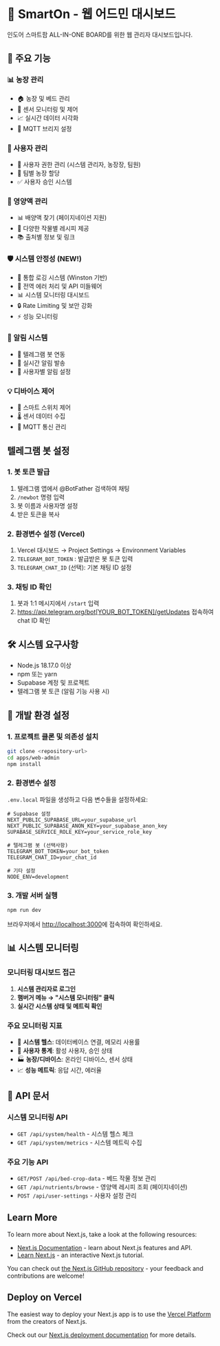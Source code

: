 # 🌱 SmartOn - 웹 어드민 대시보드

인도어 스마트팜 ALL-IN-ONE BOARD를 위한 웹 관리자 대시보드입니다.

## 🚀 주요 기능

### 📊 농장 관리
- 🏠 농장 및 베드 관리
- 🌱 센서 모니터링 및 제어
- 📈 실시간 데이터 시각화
- 🔧 MQTT 브리지 설정

### 👥 사용자 관리
- 👤 사용자 권한 관리 (시스템 관리자, 농장장, 팀원)
- 🏢 팀별 농장 할당
- ✅ 사용자 승인 시스템

### 🌱 영양액 관리
- 📊 배양액 찾기 (페이지네이션 지원)
- 🧪 다양한 작물별 레시피 제공
- 📚 출처별 정보 및 링크

### 🛡️ 시스템 안정성 (NEW!)
- 📝 통합 로깅 시스템 (Winston 기반)
- 🚨 전역 에러 처리 및 API 미들웨어
- 📊 시스템 모니터링 대시보드
- 🔒 Rate Limiting 및 보안 강화
- ⚡ 성능 모니터링

### 🔔 알림 시스템
- 📱 텔레그램 봇 연동
- 🚨 실시간 알림 발송
- 📧 사용자별 알림 설정

### 💡 디바이스 제어
- 🔌 스마트 스위치 제어
- 🌡️ 센서 데이터 수집
- 📡 MQTT 통신 관리

## 텔레그램 봇 설정

### 1. 봇 토큰 발급
1. 텔레그램 앱에서 @BotFather 검색하여 채팅
2. `/newbot` 명령 입력
3. 봇 이름과 사용자명 설정
4. 받은 토큰을 복사

### 2. 환경변수 설정 (Vercel)
1. Vercel 대시보드 → Project Settings → Environment Variables
2. `TELEGRAM_BOT_TOKEN` : 발급받은 봇 토큰 입력
3. `TELEGRAM_CHAT_ID` (선택): 기본 채팅 ID 설정

### 3. 채팅 ID 확인
1. 봇과 1:1 메시지에서 `/start` 입력
2. https://api.telegram.org/bot[YOUR_BOT_TOKEN]/getUpdates 접속하여 chat ID 확인

## 🛠️ 시스템 요구사항

- Node.js 18.17.0 이상
- npm 또는 yarn
- Supabase 계정 및 프로젝트
- 텔레그램 봇 토큰 (알림 기능 사용 시)

## 🚀 개발 환경 설정

### 1. 프로젝트 클론 및 의존성 설치
```bash
git clone <repository-url>
cd apps/web-admin
npm install
```

### 2. 환경변수 설정
`.env.local` 파일을 생성하고 다음 변수들을 설정하세요:

```env
# Supabase 설정
NEXT_PUBLIC_SUPABASE_URL=your_supabase_url
NEXT_PUBLIC_SUPABASE_ANON_KEY=your_supabase_anon_key
SUPABASE_SERVICE_ROLE_KEY=your_service_role_key

# 텔레그램 봇 (선택사항)
TELEGRAM_BOT_TOKEN=your_bot_token
TELEGRAM_CHAT_ID=your_chat_id

# 기타 설정
NODE_ENV=development
```

### 3. 개발 서버 실행
```bash
npm run dev
```

브라우저에서 [http://localhost:3000](http://localhost:3000)에 접속하여 확인하세요.

## 📊 시스템 모니터링

### 모니터링 대시보드 접근
1. **시스템 관리자로 로그인**
2. **햄버거 메뉴 → "시스템 모니터링" 클릭**
3. **실시간 시스템 상태 및 메트릭 확인**

### 주요 모니터링 지표
- 🏥 **시스템 헬스**: 데이터베이스 연결, 메모리 사용률
- 👥 **사용자 통계**: 활성 사용자, 승인 상태
- 🏭 **농장/디바이스**: 온라인 디바이스, 센서 상태
- 📈 **성능 메트릭**: 응답 시간, 에러율

## 🔧 API 문서

### 시스템 모니터링 API
- `GET /api/system/health` - 시스템 헬스 체크
- `GET /api/system/metrics` - 시스템 메트릭 수집

### 주요 기능 API
- `GET/POST /api/bed-crop-data` - 베드 작물 정보 관리
- `GET /api/nutrients/browse` - 영양액 레시피 조회 (페이지네이션)
- `POST /api/user-settings` - 사용자 설정 관리

## Learn More

To learn more about Next.js, take a look at the following resources:

- [Next.js Documentation](https://nextjs.org/docs) - learn about Next.js features and API.
- [Learn Next.js](https://nextjs.org/learn) - an interactive Next.js tutorial.

You can check out [the Next.js GitHub repository](https://github.com/vercel/next.js) - your feedback and contributions are welcome!

## Deploy on Vercel

The easiest way to deploy your Next.js app is to use the [Vercel Platform](https://vercel.com/new?utm_medium=default-template&filter=next.js&utm_source=create-next-app&utm_campaign=create-next-app-readme) from the creators of Next.js.

Check out our [Next.js deployment documentation](https://nextjs.org/docs/app/building-your-application/deploying) for more details.
<!-- GitHub Actions 테스트 -->
